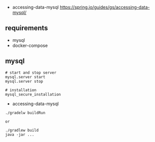 
* accessing-data-mysql
https://spring.io/guides/gs/accessing-data-mysql/

## requirements
* mysql
* docker-compose


## mysql
```
# start and stop server
mysql.server start
mysql.server stop

# installation
mysql_secure_installation

```


* accessing-data-mysql
```
./gradelw buildRun

or

./gradlew build
java -jar ...
```
